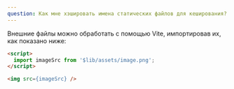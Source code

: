 ```yaml
---
question: Как мне хэшировать имена статических файлов для кеширования?
---
```


Внешние файлы можно обработать с помощью Vite, импортировав их, как показано ниже:

```html
<script>
  import imageSrc from '$lib/assets/image.png';
</script>

<img src={imageSrc} />
```
